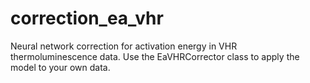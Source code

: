 # correction_ea_vhr

Neural network correction for activation energy in VHR thermoluminescence data.
Use the EaVHRCorrector class to apply the model to your own data.
